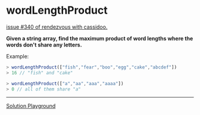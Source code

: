 # wordLengthProduct

[issue #340 of rendezvous with cassidoo.](https://buttondown.email/cassidoo/archive/dont-let-doubt-stop-you-from-getting-where-you/)

**Given a string array, find the maximum product of word lengths where the words don't share any letters.**

Example:

```ts
> wordLengthProduct(["fish","fear","boo","egg","cake","abcdef"])
> 16 // "fish" and "cake"

> wordLengthProduct(["a","aa","aaa","aaaa"])
> 0 // all of them share "a"
```

---

[Solution Playground](https://tsplay.dev/N9aPVN)
